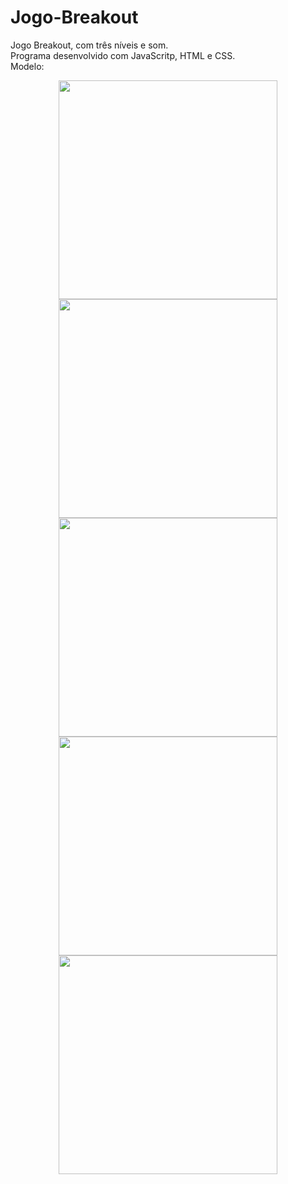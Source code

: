 # Jogo-Breakout
 Jogo Breakout, com três níveis e som.<br>
 Programa desenvolvido com JavaScritp, HTML e CSS.<br>
 Modelo:<br>
 <div align="center">
<img src="https://user-images.githubusercontent.com/86475008/175961805-76844d7e-a98a-479c-aeee-9c1a08962edd.jpg"/ width="350px">
<img src="https://user-images.githubusercontent.com/86475008/175961957-91de3c69-39da-42f5-82ea-2345e59f5e85.jpg"/ width="350px">
<img src="https://user-images.githubusercontent.com/86475008/175962133-2edfe6b6-6372-41ff-9ba6-dfad736313a9.jpg"/ width="350px">
<img src="https://user-images.githubusercontent.com/86475008/175962174-7ee2466b-2711-4553-ad2d-5b4fd084889c.jpg"/ width="350px">
<img src="https://user-images.githubusercontent.com/86475008/175962214-b330a3a2-05fc-41fc-81b5-a94f48a46708.jpg"/ width="350px">
<div>
